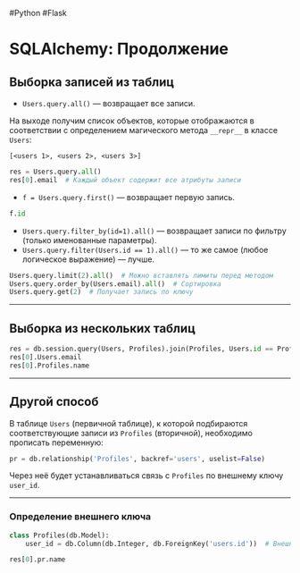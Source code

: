 #Python #Flask

# SQLAlchemy: Продолжение

## Выборка записей из таблиц

- `Users.query.all()` — возвращает все записи.

На выходе получим список объектов, которые отображаются в соответствии с определением магического метода `__repr__` в классе `Users`:

```
[<users 1>, <users 2>, <users 3>]
```

```python
res = Users.query.all()
res[0].email  # Каждый объект содержит все атрибуты записи
```

- `f = Users.query.first()` — возвращает первую запись.

```python
f.id
```

- `Users.query.filter_by(id=1).all()` — возвращает записи по фильтру (только именованные параметры).
- `Users.query.filter(Users.id == 1).all()` — то же самое (любое логическое выражение) — лучше.

```python
Users.query.limit(2).all()  # Можно вставлять лимиты перед методом
Users.query.order_by(Users.email).all()  # Сортировка
Users.query.get(2)  # Получает запись по ключу
```

---

## Выборка из нескольких таблиц

```python
res = db.session.query(Users, Profiles).join(Profiles, Users.id == Profiles.user_id).all()
res[0].Users.email
res[0].Profiles.name
```

---

## Другой способ

В таблице `Users` (первичной таблице), к которой подбираются соответствующие записи из `Profiles` (вторичной), необходимо прописать переменную:

```python
pr = db.relationship('Profiles', backref='users', uselist=False)
```

Через неё будет устанавливаться связь с `Profiles` по внешнему ключу `user_id`.

---

### Определение внешнего ключа

```python
class Profiles(db.Model):
    user_id = db.Column(db.Integer, db.ForeignKey('users.id'))  # Внешний ключ поля
```

```python
res[0].pr.name
```
